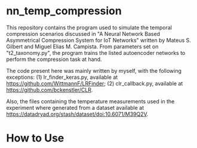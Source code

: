# nn_temp_compression
This repository contains the program used to simulate the temporal compression scenarios discussed in "A Neural Network Based Asymmetrical Compression System for IoT Networks" written by Mateus S. Gilbert and Miguel Elias M. Campista. From parameters set on "t2_taxonomy.py", the program trains the listed autoencoder networks to perform the compression task at hand.

The code present here was mainly written by myself, with the following exceptions:
  (1) lr_finder_keras.py, available at https://github.com/WittmannF/LRFinder;
  (2) clr_callback.py, available at https://github.com/bckenstler/CLR.

Also, the files containing the temperature measurements used in the experiment where generated from a dataset available at https://datadryad.org/stash/dataset/doi:10.6071/M39Q2V.

# How to Use
